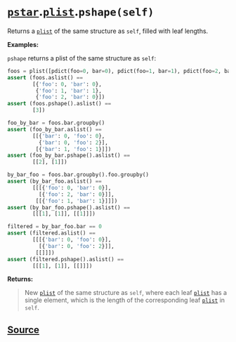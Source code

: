 # [`pstar`](./pstar.md).[`plist`](./pstar_plist.md).`pshape(self)`

Returns a [`plist`](./pstar_plist.md) of the same structure as `self`, filled with leaf lengths.

**Examples:**

`pshape` returns a plist of the same structure as `self`:
```python
foos = plist([pdict(foo=0, bar=0), pdict(foo=1, bar=1), pdict(foo=2, bar=0)])
assert (foos.aslist() ==
        [{'foo': 0, 'bar': 0},
         {'foo': 1, 'bar': 1},
         {'foo': 2, 'bar': 0}])
assert (foos.pshape().aslist() ==
        [3])

foo_by_bar = foos.bar.groupby()
assert (foo_by_bar.aslist() ==
        [[{'bar': 0, 'foo': 0},
          {'bar': 0, 'foo': 2}],
         [{'bar': 1, 'foo': 1}]])
assert (foo_by_bar.pshape().aslist() ==
        [[2], [1]])

by_bar_foo = foos.bar.groupby().foo.groupby()
assert (by_bar_foo.aslist() ==
        [[[{'foo': 0, 'bar': 0}],
          [{'foo': 2, 'bar': 0}]],
         [[{'foo': 1, 'bar': 1}]]])
assert (by_bar_foo.pshape().aslist() ==
        [[[1], [1]], [[1]]])

filtered = by_bar_foo.bar == 0
assert (filtered.aslist() ==
        [[[{'bar': 0, 'foo': 0}],
          [{'bar': 0, 'foo': 2}]],
         [[]]])
assert (filtered.pshape().aslist() ==
        [[[1], [1]], [[]]])
```

**Returns:**

>    New [`plist`](./pstar_plist.md) of the same structure as `self`, where each leaf [`plist`](./pstar_plist.md) has a
>    single element, which is the length of the corresponding leaf [`plist`](./pstar_plist.md) in
>    `self`.



## [Source](../pstar/pstar.py#L5222-L5271)